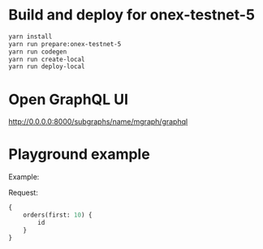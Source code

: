 # Build and deploy for onex-testnet-5

```bash
yarn install
yarn run prepare:onex-testnet-5
yarn run codegen
yarn run create-local
yarn run deploy-local
```

# Open GraphQL UI

http://0.0.0.0:8000/subgraphs/name/mgraph/graphql

# Playground example

Example:

Request:

```graphql
{
    orders(first: 10) {
        id
    }
}
```